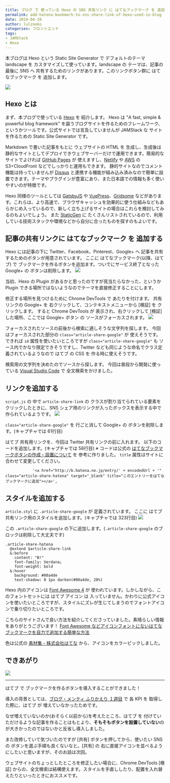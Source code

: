 ```yaml
---
title: ブログ で 使っている Hexo の SNS 共有リンク に はてなブックマーク を 追加する
permalink: add-hatena-bookmark-to-sns-share-link-of-hexo-used-in-blog
date: 2019-04-10
author: lulzneko
categories: フロントエンド
tags:
- JAMStack
- Hexo
---
```


本ブログは Hexo という Static Site Generator で デフォルトのテーマ landscape を カスタマイズして使っています。landscape の テーマは、記事の最後に SNS へ 共有するためのリンクがあります。このリンクボタン群に はてなブックマーク を 追加します。

![](/articles/assets/lulzneko/serverless/hexo/hexo.png)


## Hexo とは
まず、本ブログで使っている [Hexo](https://hexo.io/) を 紹介します。
Hexo は "A fast, simple & powerful blog framework" を謳うブログサイトを作るためのフレームワーク、というかツールです。公式サイトでは言及していませんが JAMStack な サイトを作るための Static Site Generator です。

Markdown で書いた記事をもとに ウェブサイトの HTML を 生成し、生成後は静的なサイトとしてデプロイできウェブサーバーだけで運用できます。簡易的なサイトでよければ [GitHub Pages](https://pages.github.com/) が 使えますし、[Netlify](https://www.netlify.com/) や [AWS](https://aws.amazon.com/) の S3+CloudFront などでしっかりと運用もできます。
静的サイトなのでコメント機能は持っていませんが [Disqus](https://disqus.com/) と連携する機能が組み込み済みなので簡単に設置できます。テーマやプラグインが豊富にあり、また日本語での情報も多く使いやすいのが特徴です。

Hexo 同様のツールとしては [GatsbyJS](https://www.gatsbyjs.org/) や [VuePress](https://vuepress.vuejs.org/)、[Gridsome](https://gridsome.org/) などがあります。これらは、より高速で、ブラウザキャッシュを効果的に使う仕組みなどもあらかじめ入っているので、新しく立ち上げるサイトの場合はこれらを検討してみるのもよいでしょう。
また [StaticGen](https://www.staticgen.com/) に たくさんリストされているので、利用している技術スタックや環境などから自分に合ったものを探すのもよいです。


## 記事の共有リンクに はてなブックマーク を 追加する
Hexo には記事の下に Twitter、Facebook、Pinterest、Google+ へ 記事を共有するためのボタンが用意されています。
ここに はてなブックマーク(以降、はてブ) で ブックマークを作るボタンを追加ます。ついでにサービス終了となった Google+ の ボタンは削除します。
![](/articles/assets/lulzneko/serverless/hexo/01-01.png)

当初、Hexo の Plugin があるかと思ったのですが見当たらなかった、というか Plugin できる場所ではないようなのでテーマを直接修正することにします。

修正する場所を見つけるために Chrome DevTools で あたりを付けます。
共有リンクの Google+ を 右クリックして、コンテキストメニューから [検証] を クリックします。
すると Chrome DevTools が 表示され、右クリックして [検証] した場所、ここでは Google+ ボタン の ソースがフォーカスされます。
![](/articles/assets/lulzneko/serverless/hexo/01-02.png)

フォーカスされたソースの前後から検索に適しそうな文字列を探します。
今回はフォーカスされた部分の `class="article-share-google"` が 使えそうです。できれば `id` 属性を使いたいところですが `class="article-share-google"` も ソース内でかなり限定できそうですし、Twitter なども同じような命名でクラス定義されているようなので はてブ の CSS を 作る時に使えそうです。

検索用の文字列を決めたのでソースから探します。
今回は普段から開発に使っている [Visual Studio Code](https://code.visualstudio.com/) で 全文検索をかけました。


## リンクを追加する
`script.js` の 中で `article-share-link` の クラスが割り当てられている要素をクリックしたときに、SNS シェア用のリンクが入ったボックスを表示する中で作られているようです。
![](/articles/assets/lulzneko/serverless/hexo/01-03.png)

`class="article-share-google"` を 行ごと消して Google+ の ボタンを削除します。(キャプチャでは 61行目)

はてブ 共有用リンクを、今回は Twitter 共有リンクの前に入れます。
以下のコードを追加します。(キャプチャでは 58行目)
※ コードは公式の [はてなブックマークボタンの作成・設置について](http://b.hatena.ne.jp/guide/bbutton) を 参考に作りました。 `title` 属性はサイトに合わせて変更してください。
```
            '<a href="http://b.hatena.ne.jp/entry/' + encodedUrl + '" class="article-share-hatena" target="_blank" title="このエントリーをはてなブックマークに追加"></a>',
```


## スタイルを追加する
`article.styl` に `.article-share-google` が 定義されています。
ここに はてブ 共有リンク用のスタイルを追加します。(キャプチャでは 323行目)
![](/articles/assets/lulzneko/serverless/hexo/01-04.png)

この `.article-share-google` の下に追加します。(`.article-share-google` のブロックは削除して大丈夫です)
```
.article-share-hatena
  @extend $article-share-link
  &:before
    content: "B!"
    font-family: Verdana;
    font-weight: bold
  &:hover
    background: #00a4de
    text-shadow: 0 1px darken(#00a4de, 20%)
```

Hexo 内のアイコンは [Font Awesome 4](https://fontawesome.com/v4.7.0/) が 使われています。しかしながら、このフォントセットには はてブ アイコン は 入っていません。かわりに公式アイコンを使いたいところですが、スタイルにズレが生じてしまうのでフォントアイコンで乗り切りたいところです。

こちらのサイトさんで良い方法を紹介してくださっていました。素晴らしい情報をありがとうございます！
[Font Awesome などアイコンフォントにないはてなブックマークを自力で追加する簡単な方法](https://hayashikejinan.com/webwork/css/913/)

色は公式の [素材集 - 株式会社はてな](https://hatenacorp.jp/press/resource) から、アイコンをカラーピックしました。


## できあがり
![](/articles/assets/lulzneko/serverless/hexo/01-05.png)



----

はてブ で ブックマークを作るボタンを導入することができました！

導入の背景としては、[ブログ・メンティ ふりかえり １週目](https://riotz.works/articles/2019/04/09/review-of-k9us-blog-mentee-first-week/) で 各 KPI を 取得した際に、はてブ が 増えていなかったためです。

なぜ増えていないのか(おそらく以前から)を考えたところ、はてブ を 付けていただけるような記事を作ることはもとより、**そもそもボタンを設置していない**のが大きかったのではないかと反省し導入しました。

また改修していて気づいたのですが [共有] ボタンを押してから、使いたい SNS の ボタンを選ぶ手順も良くないなと。[共有] の 右に直接アイコンを並べるようにしたいと思いますが、そのお話は次回。

ウェブサイトのちょっとしたところを修正したい場合に、Chrome DevTools [検証] からの、全文検索は結構使えます。スタイルを手直ししたり、配置を入れ替えたりといったときにおススメです。
